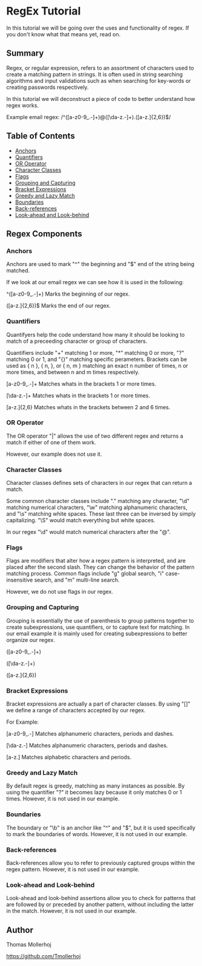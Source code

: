# RegEx Tutorial

In this tutorial we will be going over the uses and functionality of regex. If you don't know what that means yet, read on.

## Summary

Regex, or regular expression, refers to an assortment of characters used to create a matching pattern in strings. It is often used in string searching algorithms and input validations such as when searching for key-words or creating passwords respectively.

In this tutorial we will deconstruct a piece of code to better understand how regex works.

Example email regex: /^([a-z0-9_\.-]+)@([\da-z\.-]+)\.([a-z\.]{2,6})$/

## Table of Contents

- [Anchors](#anchors)
- [Quantifiers](#quantifiers)
- [OR Operator](#or-operator)
- [Character Classes](#character-classes)
- [Flags](#flags)
- [Grouping and Capturing](#grouping-and-capturing)
- [Bracket Expressions](#bracket-expressions)
- [Greedy and Lazy Match](#greedy-and-lazy-match)
- [Boundaries](#boundaries)
- [Back-references](#back-references)
- [Look-ahead and Look-behind](#look-ahead-and-look-behind)

## Regex Components

### Anchors

Anchors are used to mark "^" the beginning and "$" end of the string being matched. 

If we look at our email regex we can see how it is used in the following:

^([a-z0-9_\.-]+) Marks the beginning of our regex.

([a-z\.]{2,6})$ Marks the end of our regex.

### Quantifiers

Quantifyers help the code understand how many it should be looking to match of a preceeding character or group of characters. 

Quantifiers include "+" matching 1 or more, "*" matching 0 or more, "?" matching 0 or 1, and "{}" matching specific perameters. Brackets can be used as { n }, { n, }, or { n, m } matching an exact n number of times, n or more times, and between n and m times respectively.

[a-z0-9_\.-]+ Matches whats in the brackets 1 or more times.

[\da-z\.-]+ Matches whats in the brackets 1 or more times.

[a-z\.]{2,6} Matches whats in the brackets between 2 and 6 times. 

### OR Operator

The OR operator "|" allows the use of two different regex and returns a match if either of one of them work. 

However, our example does not use it.

### Character Classes

Character classes defines sets of characters in our regex that can return a match.

Some common character classes include "." matching any character, "\d" matching numerical characters, "\w" matching alphanumeric characters, and "\s" matching white spaces. These last three can be inversed by simply capitalizing. "\S" would match everything but white spaces.

In our regex "\d" would match numerical characters after the "@".

### Flags

Flags are modifiers that alter how a regex pattern is interpreted, and are placed after the second slash. They can change the behavior of the pattern matching process. Common flags include "g" global search, "i" case-insensitive search, and "m" multi-line search.

However, we do not use flags in our regex.

### Grouping and Capturing

Grouping is essentially the use of parenthesis to group patterns together to create subexpressions, use quantifiers, or to capture text for matching. In our email example it is mainly used for creating subexpressions to better organize our regex.

([a-z0-9_\.-]+)

([\da-z\.-]+)

([a-z\.]{2,6})

### Bracket Expressions

Bracket expressions are actually a part of character classes. By using "[]" we define a range of characters accepted by our regex. 

For Example:

[a-z0-9_\.-] Matches alphanumeric characters, periods and dashes.

[\da-z\.-] Matches alphanumeric characters, periods and dashes.

[a-z\.] Matches alphabetic characters and periods.

### Greedy and Lazy Match

By default regex is greedy, matching as many instances as possible. By using the quantifier "?" it becomes lazy because it only matches  0 or 1 times. However, it is not used in our example.

### Boundaries

The boundary or "\b" is an anchor like "^" and "$", but it is used specifically to mark the boundaries of words. However, it is not used in our example.

### Back-references

Back-references allow you to refer to previously captured groups within the regex pattern. However, it is not used in our example.

### Look-ahead and Look-behind

Look-ahead and look-behind assertions allow you to check for patterns that are followed by or preceded by another pattern, without including the latter in the match. However, it is not used in our example.

## Author

Thomas Mollerhoj

https://github.com/Tmollerhoj
